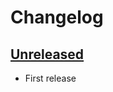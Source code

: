 # Changelog

## [Unreleased]

- First release

[Unreleased]: https://github.com/getindata/doge-datagen/compare/21d1479f91d40688930a0e8208768c0446adeb3b...HEAD